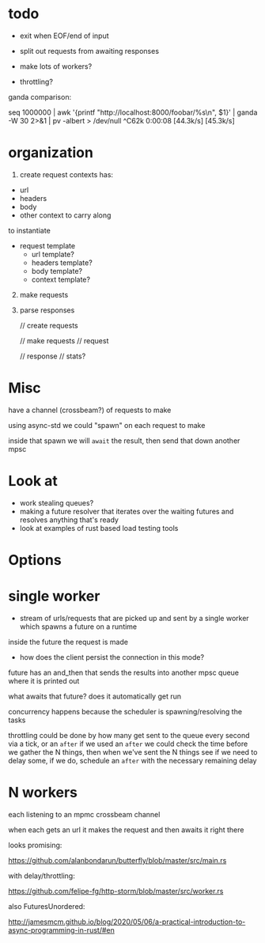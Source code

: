 # todo
- exit when EOF/end of input
- split out requests from awaiting responses

- make lots of workers?
- throttling?



ganda comparison:

seq 1000000 | awk '{printf "http://localhost:8000/foobar/%s\n", $1}' | ganda -W 30 2>&1 | pv -albert > /dev/null
^C62k 0:00:08 [44.3k/s] [45.3k/s]

# organization

1. create request contexts
has:
- url
- headers
- body
- other context to carry along


to instantiate
- request template
    - url template?
    - headers template?
    - body template?
    - context template?

2. make requests


3. parse responses

 
    // create requests

    // make requests
        // request 

    // response
    // stats?



# Misc
have a channel (crossbeam?) of requests to make

using async-std we could "spawn" on each request to make

inside that spawn we will `await` the result, then send that down another mpsc



# Look at

- work stealing queues?
- making a future resolver that iterates over the waiting futures and resolves anything that's ready
- look at examples of rust based load testing tools


# Options

# single worker
- stream of urls/requests that are picked up and sent by a single worker which spawns a future on a runtime

inside the future the request is made
- how does the client persist the connection in this mode?

future has an and_then that sends the results into another mpsc queue where it is printed out

what awaits that future? does it automatically get run

concurrency happens because the scheduler is spawning/resolving the tasks

throttling could be done by how many get sent to the queue every second via a tick, or an `after`
if we used an `after` we could check the time before we gather the N things, then when we've sent the N things 
see if we need to delay some, if we do, schedule an `after` with the necessary remaining delay

# N workers

each listening to an mpmc crossbeam channel

when each gets an url it makes the request and then awaits it right there


looks promising:

https://github.com/alanbondarun/butterfly/blob/master/src/main.rs  

with delay/throttling:

https://github.com/felipe-fg/http-storm/blob/master/src/worker.rs

also FuturesUnordered: 

http://jamesmcm.github.io/blog/2020/05/06/a-practical-introduction-to-async-programming-in-rust/#en




